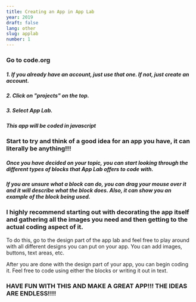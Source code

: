 ```yaml
---
title: Creating an App in App Lab
year: 2019
draft: false
lang: other
slug: applab
number: 1
---
```


### Go to code.org
##### 1. If you already have an account, just use that one. If not, just create an account.
##### 2. Click on "projects" on the top.
##### 3. Select App Lab.
##### **This app will be coded in javascript**


### Start to try and think of a good idea for an app you have, it can literally be anything!!!
##### Once you have decided on your topic, you can start looking through the different types of blocks that App Lab offers to code with.
##### If you are unsure what a block can do, you can drag your mouse over it and it will describe what the block does. Also, it can show you an example of the block being used.


### I highly recommend starting out with decorating the app itself and gathering all the images you need and then getting to the actual coding aspect of it.
To do this, go to the design part of the app lab and feel free to play around with all different designs you can put on your app. You can add images, buttons, text areas, etc.

After you are done with the design part of your app, you can begin coding it. Feel free to code using either the blocks or writing it out in text.

### HAVE FUN WITH THIS AND MAKE A GREAT APP!!! THE IDEAS ARE ENDLESS!!!!